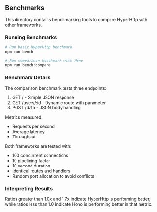 ## Benchmarks

This directory contains benchmarking tools to compare HyperHttp with other frameworks.

### Running Benchmarks

```bash
# Run basic HyperHttp benchmark
npm run bench

# Run comparison benchmark with Hono
npm run bench:compare
```

### Benchmark Details

The comparison benchmark tests three endpoints:

1. GET / - Simple JSON response
2. GET /users/:id - Dynamic route with parameter
3. POST /data - JSON body handling

Metrics measured:
- Requests per second
- Average latency
- Throughput

Both frameworks are tested with:
- 100 concurrent connections
- 10 pipelining factor
- 10 second duration
- Identical routes and handlers
- Random port allocation to avoid conflicts

### Interpreting Results

Ratios greater than 1.0x and 1.7x indicate HyperHttp is performing better, while ratios less than 1.0 indicate Hono is performing better in that metric.